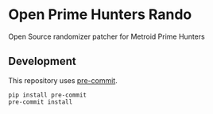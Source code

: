 # Open Prime Hunters Rando
Open Source randomizer patcher for Metroid Prime Hunters

## Development
This repository uses [pre-commit](https://pre-commit.com/).
```
pip install pre-commit
pre-commit install
```
